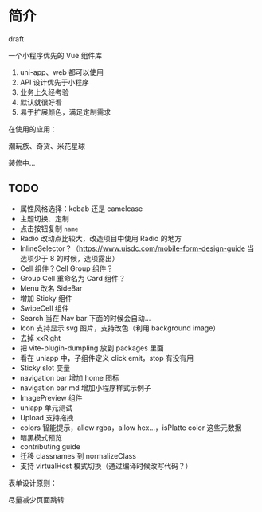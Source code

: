 # 简介

draft

一个小程序优先的 Vue 组件库

1. uni-app、web 都可以使用
2. API 设计优先于小程序
3. 业务上久经考验
4. 默认就很好看
5. 易于扩展颜色，满足定制需求

在使用的应用：

潮玩族、奇货、米花星球

装修中...

## TODO

- 属性风格选择：kebab 还是 camelcase
- 主题切换、定制
- 点击按钮复制 `name`
- Radio 改动点比较大，改造项目中使用 Radio 的地方
- InlineSelector？（https://www.uisdc.com/mobile-form-design-guide 当选项少于 8 的时候，选项露出）
- Cell 组件？Cell Group 组件？
- Group Cell 重命名为 Card 组件？
- Menu 改名 SideBar
- 增加 Sticky 组件
- SwipeCell 组件
- Search 当在 Nav bar 下面的时候会自动...
- Icon 支持显示 svg 图片，支持改色（利用 background image）
- 去掉 xxRight
- 把 vite-plugin-dumpling 放到 packages 里面
- 看在 uniapp 中，子组件定义 click emit，stop 有没有用
- Sticky slot 变量
- navigation bar 增加 home 图标
- navigation bar md 增加小程序样式示例子
- ImagePreview 组件
- uniapp 单元测试
- Upload 支持拖拽
- colors 智能提示，allow rgba，allow hex...，isPlatte color 这些元数据
- 暗黑模式预览
- contributing guide
- 迁移 classnames 到 normalizeClass
- 支持 virtualHost 模式切换（通过编译时候改写代码？）

表单设计原则：

尽量减少页面跳转

